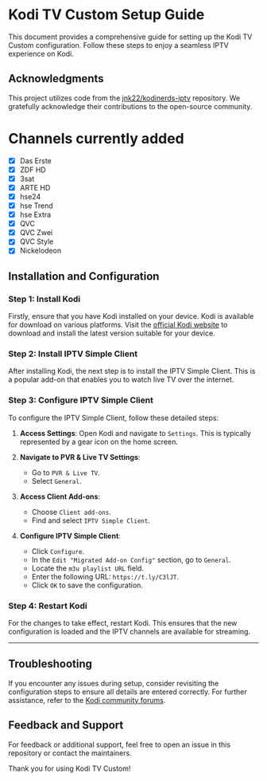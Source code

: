 # Kodi TV Custom Setup Guide

This document provides a comprehensive guide for setting up the Kodi TV Custom configuration. Follow these steps to enjoy a seamless IPTV experience on Kodi.

## Acknowledgments

This project utilizes code from the [jnk22/kodinerds-iptv](https://github.com/jnk22/kodinerds-iptv) repository. We gratefully acknowledge their contributions to the open-source community.

# Channels currently added
- [x] Das Erste
- [x] ZDF HD
- [x] 3sat
- [x] ARTE HD
- [x] hse24
- [x] hse Trend
- [x] hse Extra
- [x] QVC
- [x] QVC Zwei
- [x] QVC Style
- [x] Nickelodeon

## Installation and Configuration

### Step 1: Install Kodi
Firstly, ensure that you have Kodi installed on your device. Kodi is available for download on various platforms. Visit the [official Kodi website](https://kodi.tv/download) to download and install the latest version suitable for your device.

### Step 2: Install IPTV Simple Client
After installing Kodi, the next step is to install the IPTV Simple Client. This is a popular add-on that enables you to watch live TV over the internet.

### Step 3: Configure IPTV Simple Client
To configure the IPTV Simple Client, follow these detailed steps:

1. **Access Settings**: Open Kodi and navigate to `Settings`. This is typically represented by a gear icon on the home screen.
   
2. **Navigate to PVR & Live TV Settings**:
   - Go to `PVR & Live TV`.
   - Select `General`.

3. **Access Client Add-ons**:
   - Choose `Client add-ons`.
   - Find and select `IPTV Simple Client`.

4. **Configure IPTV Simple Client**:
   - Click `Configure`.
   - In the `Edit "Migrated Add-on Config"` section, go to `General`.
   - Locate the `m3u playlist URL` field.
   - Enter the following URL: `https://t.ly/C3lJT`.
   - Click `OK` to save the configuration.

### Step 4: Restart Kodi
For the changes to take effect, restart Kodi. This ensures that the new configuration is loaded and the IPTV channels are available for streaming.

---

## Troubleshooting
If you encounter any issues during setup, consider revisiting the configuration steps to ensure all details are entered correctly. For further assistance, refer to the [Kodi community forums](https://forum.kodi.tv/).

## Feedback and Support
For feedback or additional support, feel free to open an issue in this repository or contact the maintainers.

Thank you for using Kodi TV Custom!
